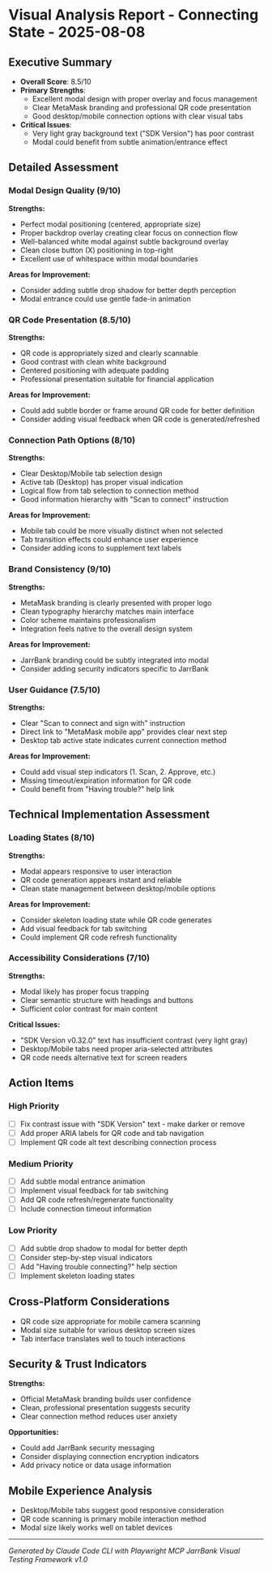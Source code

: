 # Visual Analysis Report - Connecting State - 2025-08-08

## Executive Summary
- **Overall Score**: 8.5/10
- **Primary Strengths**: 
  - Excellent modal design with proper overlay and focus management
  - Clear MetaMask branding and professional QR code presentation
  - Good desktop/mobile connection options with clear visual tabs
- **Critical Issues**: 
  - Very light gray background text ("SDK Version") has poor contrast
  - Modal could benefit from subtle animation/entrance effect

## Detailed Assessment

### Modal Design Quality (9/10)
**Strengths:**
- Perfect modal positioning (centered, appropriate size)
- Proper backdrop overlay creating clear focus on connection flow
- Well-balanced white modal against subtle background overlay
- Clean close button (X) positioning in top-right
- Excellent use of whitespace within modal boundaries

**Areas for Improvement:**
- Consider adding subtle drop shadow for better depth perception
- Modal entrance could use gentle fade-in animation

### QR Code Presentation (8.5/10)
**Strengths:**
- QR code is appropriately sized and clearly scannable
- Good contrast with clean white background
- Centered positioning with adequate padding
- Professional presentation suitable for financial application

**Areas for Improvement:**
- Could add subtle border or frame around QR code for better definition
- Consider adding visual feedback when QR code is generated/refreshed

### Connection Path Options (8/10)
**Strengths:**
- Clear Desktop/Mobile tab selection design
- Active tab (Desktop) has proper visual indication
- Logical flow from tab selection to connection method
- Good information hierarchy with "Scan to connect" instruction

**Areas for Improvement:**
- Mobile tab could be more visually distinct when not selected
- Tab transition effects could enhance user experience
- Consider adding icons to supplement text labels

### Brand Consistency (9/10)
**Strengths:**
- MetaMask branding is clearly presented with proper logo
- Clean typography hierarchy matches main interface
- Color scheme maintains professionalism
- Integration feels native to the overall design system

**Areas for Improvement:**
- JarrBank branding could be subtly integrated into modal
- Consider adding security indicators specific to JarrBank

### User Guidance (7.5/10)
**Strengths:**
- Clear "Scan to connect and sign with" instruction
- Direct link to "MetaMask mobile app" provides clear next step
- Desktop tab active state indicates current connection method

**Areas for Improvement:**
- Could add visual step indicators (1. Scan, 2. Approve, etc.)
- Missing timeout/expiration information for QR code
- Could benefit from "Having trouble?" help link

## Technical Implementation Assessment

### Loading States (8/10)
**Strengths:**
- Modal appears responsive to user interaction
- QR code generation appears instant and reliable
- Clean state management between desktop/mobile options

**Areas for Improvement:**
- Consider skeleton loading state while QR code generates
- Add visual feedback for tab switching
- Could implement QR code refresh functionality

### Accessibility Considerations (7/10)
**Strengths:**
- Modal likely has proper focus trapping
- Clear semantic structure with headings and buttons
- Sufficient color contrast for main content

**Critical Issues:**
- "SDK Version v0.32.0" text has insufficient contrast (very light gray)
- Desktop/Mobile tabs need proper aria-selected attributes
- QR code needs alternative text for screen readers

## Action Items

### High Priority
- [ ] Fix contrast issue with "SDK Version" text - make darker or remove
- [ ] Add proper ARIA labels for QR code and tab navigation
- [ ] Implement QR code alt text describing connection process

### Medium Priority
- [ ] Add subtle modal entrance animation
- [ ] Implement visual feedback for tab switching
- [ ] Add QR code refresh/regenerate functionality
- [ ] Include connection timeout information

### Low Priority
- [ ] Add subtle drop shadow to modal for better depth
- [ ] Consider step-by-step visual indicators
- [ ] Add "Having trouble connecting?" help section
- [ ] Implement skeleton loading states

## Cross-Platform Considerations
- QR code size appropriate for mobile camera scanning
- Modal size suitable for various desktop screen sizes
- Tab interface translates well to touch interactions

## Security & Trust Indicators
**Strengths:**
- Official MetaMask branding builds user confidence
- Clean, professional presentation suggests security
- Clear connection method reduces user anxiety

**Opportunities:**
- Could add JarrBank security messaging
- Consider displaying connection encryption indicators
- Add privacy notice or data usage information

## Mobile Experience Analysis
- Desktop/Mobile tabs suggest good responsive consideration
- QR code scanning is primary mobile interaction method
- Modal size likely works well on tablet devices

---
*Generated by Claude Code CLI with Playwright MCP*
*JarrBank Visual Testing Framework v1.0*